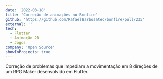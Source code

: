 ```yaml
---
date: '2022-03-18'
title: 'Correção de animações no Bonfire'
github: 'https://github.com/RafaelBarbosatec/bonfire/pull/235'
external: ''
tech:
  - Flutter
  - Animação 2D
  - Jogos
company: 'Open Source'
showInProjects: true
---
```


Correção de problemas que impediam a movimentação em 8 direções de um RPG Maker desenvolvido em Flutter.
